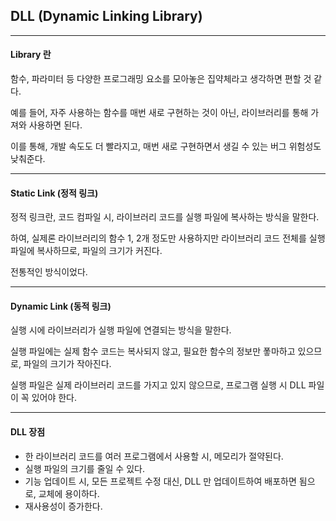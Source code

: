 ## DLL (Dynamic Linking Library)
-----------------

#### Library 란
함수, 파라미터 등 다양한 프로그래밍 요소를 모아놓은 집약체라고 생각하면 편할 것 같다. 

예를 들어, 자주 사용하는 함수를 매번 새로 구현하는 것이 아닌, 라이브러리를 통해 가져와 사용하면 된다.

이를 통해, 개발 속도도 더 빨라지고, 매번 새로 구현하면서 생길 수 있는 버그 위험성도 낮춰준다.

***

#### Static Link (정적 링크)
정적 링크란, 코드 컴파일 시, 라이브러리 코드를 실행 파일에 복사하는 방식을 말한다.

하여, 실제론 라이브러리의 함수 1, 2개 정도만 사용하지만 라이브러리 코드 전체를 실행 파일에 복사하므로, 파일의 크기가 커진다.

전통적인 방식이었다.

***

#### Dynamic Link (동적 링크)
실행 시에 라이브러리가 실행 파일에 연결되는 방식을 말한다.

실행 파일에는 실제 함수 코드는 복사되지 않고, 필요한 함수의 정보만 퐇마하고 있으므로, 파일의 크기가 작아진다.

실행 파일은 실제 라이브러리 코드를 가지고 있지 않으므로, 프로그램 실행 시 DLL 파일이 꼭 있어야 한다.

***

#### DLL 장점
- 한 라이브러리 코드를 여러 프로그램에서 사용할 시, 메모리가 절약된다.
- 실행 파일의 크기를 줄일 수 있다.
- 기능 업데이트 시, 모든 프로젝트 수정 대신, DLL 만 업데이트하여 배포하면 됨으로, 교체에 용이하다.
- 재사용성이 증가한다.

